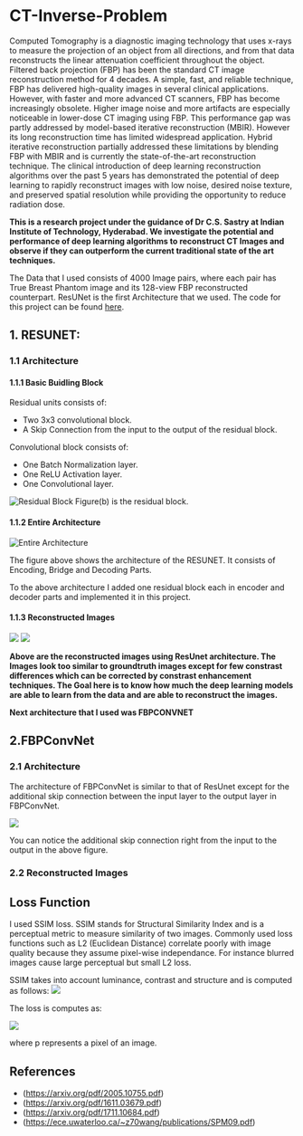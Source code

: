 # CT-Inverse-Problem
Computed Tomography is a diagnostic imaging technology that uses x-rays to measure the projection of an object from all directions, and from that data reconstructs the linear attenuation coefficient throughout the object. Filtered back projection (FBP) has been the standard CT image reconstruction method for 4 decades. A simple, fast, and reliable technique, FBP has delivered high-quality images in several clinical applications. However, with faster and more advanced CT scanners, FBP has become increasingly obsolete. Higher image noise and more artifacts are especially noticeable in lower-dose CT imaging using FBP. This performance gap was partly addressed by model-based iterative reconstruction (MBIR). However its long reconstruction time has limited widespread application. Hybrid iterative reconstruction partially addressed these limitations by blending FBP with MBIR and is currently the state-of-the-art reconstruction technique. The clinical introduction of deep learning reconstruction  algorithms over the past 5 years has demonstrated the potential of deep learning to rapidly reconstruct images with low noise, desired noise texture, and preserved spatial resolution while providing the opportunity to reduce radiation dose.   

**This is a research project under the guidance of Dr C.S. Sastry at Indian Institute of Technology, Hyderabad. We investigate the potential and performance of deep learning algorithms to reconstruct CT Images and observe if they can outperform the current traditional state of the art techniques.**

The Data that I used consists of 4000 Image pairs, where each pair has True Breast Phantom image and its 128-view FBP reconstructed counterpart. ResUNet is the first Architecture that we used. The code for this project can be found [here](https://github.com/dhanushpittala11/CT-Inverse-Problem/blob/2abccd50bd16fcd0141b68d43a950ca9a1117b43/CT_TORCH_R.ipynb).

## **1. RESUNET:**

### 1.1 Architecture
#### 1.1.1 Basic Buidling Block

 Residual units consists of:
 * Two 3x3 convolutional block.
 * A Skip Connection from the input to the output of the residual block.

 Convolutional block consists of:
 * One Batch Normalization layer.
 * One ReLU Activation layer.
 * One Convolutional layer.
   
 ![Residual Block](Convolutional_block_RESUNET.png)
 Figure(b) is the residual block.

#### 1.1.2 Entire Architecture

![Entire Architecture](ResUNET_original_architecture.png)

The figure above shows the  architecture of the RESUNET. It consists of Encoding, Bridge and Decoding Parts. 

To the above architecture I added one residual block each in encoder and decoder parts and implemented it in this project. 

#### 1.1.3  Reconstructed Images

![](ResUnet_Img1.png)
![](ResUnet_img2.png)

**Above are the reconstructed images using ResUnet architecture. The Images look too similar to groundtruth images except for few constrast differences which can be corrected by constrast enhancement techniques. The Goal here is to know how much the deep learning models are able to learn from the data and are able to reconstruct the images.**

**Next architecture that I used was FBPCONVNET**

## 2.FBPConvNet

### 2.1 Architecture

The architecture of FBPConvNet is similar to that of ResUnet except for the additional skip connection between the input layer to the output layer in FBPConvNet.

![](FBP_convnet_Archtimg.gif)

You can notice the additional skip connection right from the input to the output in the above figure.
### 2.2 Reconstructed Images


## Loss Function

I used SSIM loss. SSIM stands for Structural Similarity Index and is a perceptual metric to measure similarity of two images. Commonly used loss functions such as L2 (Euclidean Distance) correlate poorly with image quality because they assume pixel-wise independance. For instance blurred images cause large perceptual but small L2 loss.

SSIM takes into account luminance, contrast and structure and is computed as follows:
![](ssimLoss_img.png)

The loss is computes as:

![](ssimLoss_img2.png)

where p represents a pixel of an image.

## References

* (https://arxiv.org/pdf/2005.10755.pdf)
* (https://arxiv.org/pdf/1611.03679.pdf)
* (https://arxiv.org/pdf/1711.10684.pdf)
* (https://ece.uwaterloo.ca/~z70wang/publications/SPM09.pdf)
